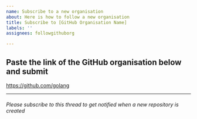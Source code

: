 ```yaml
---
name: Subscribe to a new organisation
about: Here is how to follow a new organisation
title: Subscribe to [GitHub Organisation Name]
labels: ''
assignees: followgithuborg

---
```


## Paste the link of the GitHub organisation below and submit
https://github.com/golang

---

###### Please subscribe to this thread to get notified when a new repository is created
